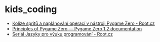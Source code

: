 # kids_coding

* [Kolize spritů a naplánování operací v nástroji Pygame Zero - Root.cz](https://www.root.cz/clanky/kolize-spritu-a-naplanovani-operaci-v-nastroji-pygame-zero/)
* [Principles of Pygame Zero — Pygame Zero 1.2 documentation](https://pygame-zero.readthedocs.io/en/stable/principles.html)
* [Seriál Jazyky pro výuku programování - Root.cz](https://www.root.cz/serialy/jazyky-pro-vyuku-programovani/)

